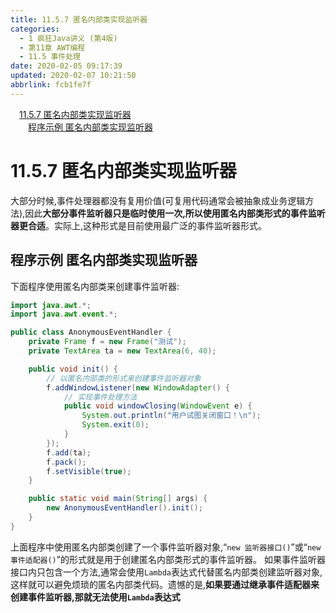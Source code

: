 ```yaml
---
title: 11.5.7 匿名内部类实现监听器
categories: 
  - 1 疯狂Java讲义 (第4版)
  - 第11章 AWT编程
  - 11.5 事件处理
date: 2020-02-05 09:17:39
updated: 2020-02-07 10:21:50
abbrlink: fcb1fe7f
---
```

<div id='my_toc'><a href="/JavaReadingNotes/fcb1fe7f/#11-5-7-匿名内部类实现监听器" class="header_1">11.5.7 匿名内部类实现监听器</a>&nbsp;<br><a href="/JavaReadingNotes/fcb1fe7f/#程序示例-匿名内部类实现监听器" class="header_2">程序示例 匿名内部类实现监听器</a>&nbsp;<br></div>
<style>.header_1{margin-left: 1em;}.header_2{margin-left: 2em;}.header_3{margin-left: 3em;}.header_4{margin-left: 4em;}.header_5{margin-left: 5em;}.header_6{margin-left: 6em;}</style>
<!--more-->
<script>if (navigator.platform.search('arm')==-1){document.getElementById('my_toc').style.display = 'none';}var e,p = document.getElementsByTagName('p');while (p.length>0) {e = p[0];e.parentElement.removeChild(e);}</script>

<!--end-->
# 11.5.7 匿名内部类实现监听器
大部分时候,事件处理器都没有复用价值(可复用代码通常会被抽象成业务逻辑方法),因此**大部分事件监听器只是临时使用一次,所以使用匿名内部类形式的事件监听器更合适**。实际上,这种形式是目前使用最广泛的事件监听器形式。
## 程序示例 匿名内部类实现监听器
下面程序使用匿名内部类来创建事件监听器:
```java
import java.awt.*;
import java.awt.event.*;

public class AnonymousEventHandler {
    private Frame f = new Frame("测试");
    private TextArea ta = new TextArea(6, 40);

    public void init() {
        // 以匿名内部类的形式来创建事件监听器对象
        f.addWindowListener(new WindowAdapter() {
            // 实现事件处理方法
            public void windowClosing(WindowEvent e) {
                System.out.println("用户试图关闭窗口！\n");
                System.exit(0);
            }
        });
        f.add(ta);
        f.pack();
        f.setVisible(true);
    }

    public static void main(String[] args) {
        new AnonymousEventHandler().init();
    }
}
```
上面程序中使用匿名内部类创建了一个事件监听器对象,“`new 监听器接口()`”或“`new 事件适配器()`”的形式就是用于创建匿名内部类形式的事件监听器。
如果事件监听器接口内只包含一个方法,通常会使用`Lambda`表达式代替匿名内部类创建监听器对象,这样就可以避免烦琐的匿名内部类代码。遗憾的是,**如果要通过继承事件适配器来创建事件监听器,那就无法使用`Lambda`表达式**
